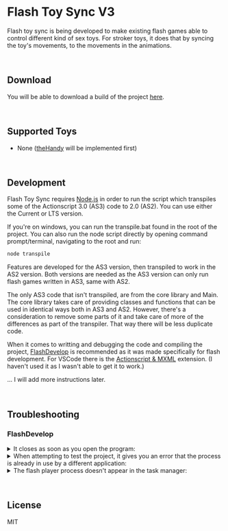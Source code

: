# Flash Toy Sync V3

Flash toy sync is being developed to make existing flash games able to control different kind of sex toys. For stroker toys, it does that by syncing the toy's movements, to the movements in the animations.

&nbsp;

## Download

You will be able to download a build of the project [here](https://github.com/notSafeForDev/flash-toy-sync-v3/releases).

&nbsp;

## Supported Toys

- None ([theHandy](https://www.thehandy.com/) will be implemented first)

&nbsp;

## Development

Flash Toy Sync requires [Node.js](https://nodejs.org/) in order to run the script which transpiles some of the Actionscript 3.0 (AS3) code to 2.0 (AS2). You can use either the Current or LTS version.

If you're on windows, you can run the transpile.bat found in the root of the project.
You can also run the node script directly by opening command prompt/terminal, navigating to the root and run:
```sh
node transpile
```

Features are developed for the AS3 version, then transpiled to work in the AS2 version. Both versions are needed as the AS3 version can only run flash games written in AS3, same with AS2.

The only AS3 code that isn't transpiled, are from the core library and Main. The core library takes care of providing classes and functions that can be used in identical ways both in AS3 and AS2. However, there's a consideration to remove some parts of it and take care of more of the differences as part of the transpiler. That way there will be less duplicate code.

When it comes to writting and debugging the code and compiling the project, [FlashDevelop](https://www.flashdevelop.org/) is recommended as it was made specifically for flash development.
For VSCode there is the [Actionscript & MXML](https://github.com/BowlerHatLLC/vscode-as3mxml) extension. (I haven't used it as I wasn't able to get it to work.)

... I will add more instructions later.


&nbsp;

## Troubleshooting

### FlashDevelop

<details>
  <summary>It closes as soon as you open the program:</summary>
  Try opening a different script file.
</details>

<details>
  <summary>When attempting to test the project, it gives you an error that the process is already in use by a different application:</summary>
  End the flash player process through the task manager (windows).
</details>

<details>
  <summary>The flash player process doesn't appear in the task manager:</summary>
  Click the stop button near the test button.
</details>

&nbsp;

## License

MIT
